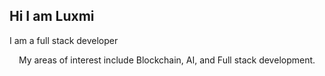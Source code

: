## Hi I am Luxmi

I am a full stack developer

<p align="center">My areas of interest include Blockchain, AI, and Full stack development.  </p>
